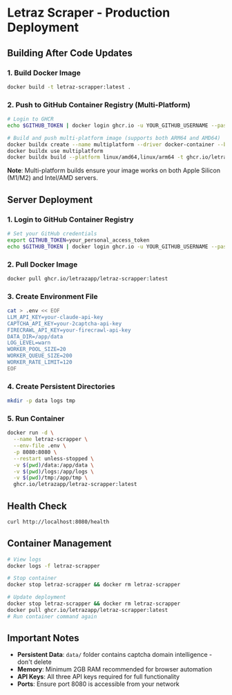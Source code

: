 # Letraz Scraper - Production Deployment

## Building After Code Updates

### 1. Build Docker Image
```bash
docker build -t letraz-scrapper:latest .
```

### 2. Push to GitHub Container Registry (Multi-Platform)
```bash
# Login to GHCR
echo $GITHUB_TOKEN | docker login ghcr.io -u YOUR_GITHUB_USERNAME --password-stdin

# Build and push multi-platform image (supports both ARM64 and AMD64)
docker buildx create --name multiplatform --driver docker-container --bootstrap
docker buildx use multiplatform
docker buildx build --platform linux/amd64,linux/arm64 -t ghcr.io/letrazapp/letraz-scrapper:latest -t ghcr.io/letrazapp/letraz-scrapper:v1.0.0 --push .
```

**Note**: Multi-platform builds ensure your image works on both Apple Silicon (M1/M2) and Intel/AMD servers.

## Server Deployment

### 1. Login to GitHub Container Registry
```bash
# Set your GitHub credentials
export GITHUB_TOKEN=your_personal_access_token
echo $GITHUB_TOKEN | docker login ghcr.io -u YOUR_GITHUB_USERNAME --password-stdin
```

### 2. Pull Docker Image
```bash
docker pull ghcr.io/letrazapp/letraz-scrapper:latest
```

### 3. Create Environment File
```bash
cat > .env << EOF
LLM_API_KEY=your-claude-api-key
CAPTCHA_API_KEY=your-2captcha-api-key
FIRECRAWL_API_KEY=your-firecrawl-api-key
DATA_DIR=/app/data
LOG_LEVEL=warn
WORKER_POOL_SIZE=20
WORKER_QUEUE_SIZE=200
WORKER_RATE_LIMIT=120
EOF
```

### 4. Create Persistent Directories
```bash
mkdir -p data logs tmp
```

### 5. Run Container
```bash
docker run -d \
  --name letraz-scrapper \
  --env-file .env \
  -p 8080:8080 \
  --restart unless-stopped \
  -v $(pwd)/data:/app/data \
  -v $(pwd)/logs:/app/logs \
  -v $(pwd)/tmp:/app/tmp \
  ghcr.io/letrazapp/letraz-scrapper:latest
```

## Health Check
```bash
curl http://localhost:8080/health
```

## Container Management
```bash
# View logs
docker logs -f letraz-scrapper

# Stop container
docker stop letraz-scrapper && docker rm letraz-scrapper

# Update deployment
docker stop letraz-scrapper && docker rm letraz-scrapper
docker pull ghcr.io/letrazapp/letraz-scrapper:latest
# Run container command again
```

## Important Notes
- **Persistent Data**: `data/` folder contains captcha domain intelligence - don't delete
- **Memory**: Minimum 2GB RAM recommended for browser automation
- **API Keys**: All three API keys required for full functionality
- **Ports**: Ensure port 8080 is accessible from your network 